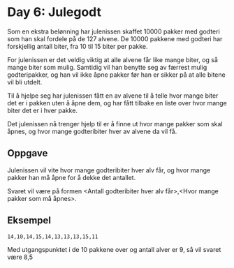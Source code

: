 # Day 6: Julegodt

Som en ekstra belønning har julenissen skaffet 10000 pakker med godteri som han skal fordele på de 127 alvene. De 10000 pakkene med godteri har forskjellig antall biter, fra 10 til 15 biter per pakke.

For julenissen er det veldig viktig at alle alvene får like mange biter, og så mange biter som mulig. Samtidig vil han benytte seg av færrest mulig godteripakker, og han vil ikke åpne pakker før han er sikker på at alle bitene vil bli utdelt.

Til å hjelpe seg har julenissen fått en av alvene til å telle hvor mange biter det er i pakken uten å åpne dem, og har fått tilbake en liste over hvor mange biter det er i hver pakke.

Det julenissen nå trenger hjelp til er å finne ut hvor mange pakker som skal åpnes, og hvor mange godteribiter hver av alvene da vil få.

## Oppgave

Julenissen vil vite hvor mange godteribiter hver alv får, og hvor mange pakker han må åpne for å dekke det antallet.

Svaret vil være på formen <Antall godteribiter hver alv får>,<Hvor mange pakker som må åpnes>.

## Eksempel

```
14,10,14,15,14,13,13,13,15,11
```

Med utgangspunktet i de 10 pakkene over og antall alver er 9, så vil svaret være 8,5